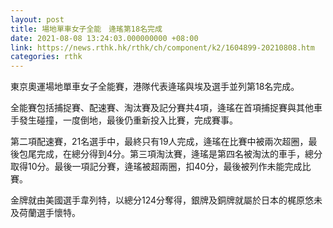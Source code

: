 ```yaml
---
layout: post
title: 場地單車女子全能　逄瑤第18名完成
date: 2021-08-08 13:24:03.000000000 +08:00
link: https://news.rthk.hk/rthk/ch/component/k2/1604899-20210808.htm
categories: rthk
---
```


東京奧運場地單車女子全能賽，港隊代表逄瑤與埃及選手並列第18名完成。

全能賽包括捕捉賽、配速賽、淘汰賽及記分賽共4項，逄瑤在首項捕捉賽與其他車手發生碰撞，一度倒地，最後仍重新投入比賽，完成賽事。

第二項配速賽，21名選手中，最終只有19人完成，逄瑤在比賽中被兩次超圈，最後包尾完成，在總分得到4分。第三項淘汰賽，逄瑤是第四名被淘汰的車手，總分取得10分。最後一項記分賽，逄瑤被超兩圈，扣40分，最後被列作未能完成比賽。

金牌就由美國選手韋列特，以總分124分奪得，銀牌及銅牌就屬於日本的梶原悠未及荷蘭選手懷特。
